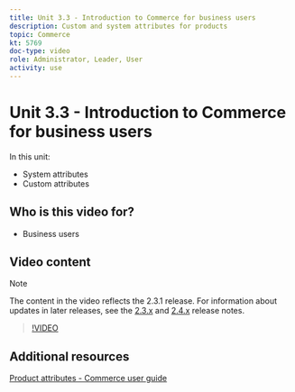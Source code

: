 ```yaml
---
title: Unit 3.3 - Introduction to Commerce for business users
description: Custom and system attributes for products
topic: Commerce
kt: 5769
doc-type: video
role: Administrator, Leader, User
activity: use
---
```


# Unit 3.3 - Introduction to Commerce for business users

In this unit:

- System attributes
- Custom attributes

## Who is this video for?

- Business users

## Video content

>[!NOTE]
>
>The content in the video reflects the 2.3.1 release. For information about updates in later releases, see the [ 2.3.x](https://devdocs.magento.com/guides/v2.3/release-notes/bk-release-notes.html) and [2.4.x](https://devdocs.magento.com/guides/v2.4/release-notes/bk-release-notes.html) release notes.

>[!VIDEO](https://video.tv.adobe.com/v/35954?quality=12&learn=on)

## Additional resources

[Product attributes - Commerce user guide](https://docs.magento.com/user-guide/catalog/product-attributes.html)
